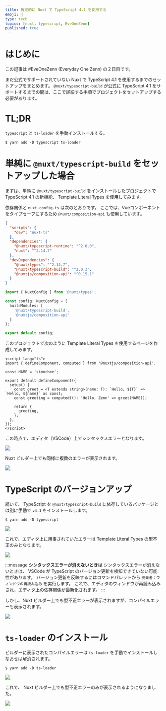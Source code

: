 ```yaml
---
title: 暫定的に Nuxt で TypeScript 4.1 を使用する
emoji: 🍭
type: tech
topics: [nuxt, typescript, EveOneZenn]
published: true
---
```


# はじめに

この記事は #EveOneZenn (Everyday One Zenn) の２日目です。

まだ公式でサポートされていない Nuxt で TypeScript 4.1 を使用するまでのセットアップをまとめます。
`@nuxt/typescript-build` が公式に TypeScript 4.1 をサポートするまでの間は、ここで詳細する手順でプロジェクトをセットアップする必要があります。

# TL;DR

`typescript` と `ts-loader` を手動インストールする。

```shell
$ yarn add -D typescript ts-loader
```

# 単純に `@nuxt/typescript-build` をセットアップした場合

まずは、単純に `@nuxt/typescript-build` をインストールしたプロジェクトで TypeScript 4.1 の新機能、 Template Literal Types を使用してみます。

依存関係と `nuxt.config.ts` は次のとおりです。
ここでは、Vueコンポーネントをタイプセーフにするため `@nuxt/composition-api` も使用しています。

```json:package.json
{
  "scripts": {
    "dev": "nuxt-ts"
  },
  "dependencies": {
    "@nuxt/typescript-runtime": "^2.0.0",
    "nuxt": "^2.14.7"
  },
  "devDependencies": {
    "@nuxt/types": "^2.14.7",
    "@nuxt/typescript-build": "^2.0.3",
    "@nuxtjs/composition-api": "^0.15.1"
  }
}
```

```ts:nuxt.config.ts
import { NuxtConfig } from '@nuxt/types';

const config: NuxtConfig = {
  buildModules: [
    '@nuxt/typescript-build',
    '@nuxtjs/composition-api'
  ]
};

export default config;
```

このプロジェクトで次のように Template Literal Types を使用するページを作成してみます。

```vue:pages/index.vue
<script lang="ts">
import { defineComponent, computed } from '@nuxtjs/composition-api';

const NAME = 'simochee';

export default defineComponent({
  setup() {
    const greet = <T extends string>(name: T): `Hello, ${T}` => `Hello, ${name}` as const;
    const greeting = computed((): 'Hello, Zenn' => greet(NAME));

    return {
      greeting,
    };
  },
});
</script>
```

この時点で、エディタ（VSCode）上でシンタックスエラーとなります。

![](https://storage.googleapis.com/zenn-user-upload/gf34zbo1nm9lwlsd2bcu8ohtbvf3)

Nuxt ビルダー上でも同様に複数のエラーが表示されます。

![](https://storage.googleapis.com/zenn-user-upload/3c4e9j8t0i1w17rds74exybiul8k)

# TypeScript のバージョンアップ

続いて、 TypeScript を `@nuxt/typescript-build` に依存しているパッケージとは別に手動で `v4.1` をインストールします。

```shell
$ yarn add -D typescript
```

![](https://storage.googleapis.com/zenn-user-upload/abmjukabl99aiuedh0bhxkuvrenv)

これで、エディタ上に用事されていたエラーは Template Literal Types の型不正のみとなります。

![](https://storage.googleapis.com/zenn-user-upload/gvmrv4a2grezurm0clivj7yg00t3)

:::message
**シンタックスエラーが消えないときは**
シンタックスエラーが消えないときは、 VSCode が TypeScript のバージョン更新を検知できていない可能性があります。
バージョン更新を反映するにはコマンドパレットから `開発者：ウィンドウの再読み込み` を実行します。
これで、エディタのウィンドウが再読み込みされ、エディタ上の依存関係が最新化されます。
:::

しかし、Nuxt ビルダー上でも型不正エラーが表示されますが、コンパイルエラーも表示されます。

![](https://storage.googleapis.com/zenn-user-upload/pbi3d45yshcmeuvbm6tz1w4j6mbs)

# `ts-loader` のインストール

ビルダーに表示されたコンパイルエラーは `ts-loader` を手動でインストールしなおせば解消されます。

```shell
$ yarn add -D ts-loader
```

![](https://storage.googleapis.com/zenn-user-upload/s3l6qg8prp3fycp6315yrx3cp6hz)

これで、 Nuxt ビルダー上でも型不正エラーのみが表示されるようになりました。

![](https://storage.googleapis.com/zenn-user-upload/80nko9ae38lg2qb2z1vzkuidz3ad)

